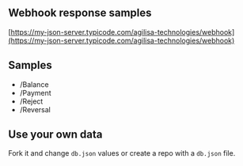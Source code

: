 ## Webhook response samples

[https://my-json-server.typicode.com/agilisa-technologies/webhook](https://my-json-server.typicode.com/agilisa-technologies/webhook)

## Samples 
- /Balance
- /Payment
- /Reject
- /Reversal

## Use your own data

Fork it and change `db.json` values or create a repo with a `db.json` file.
